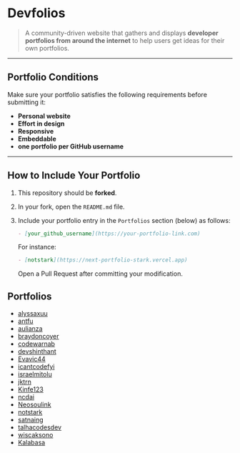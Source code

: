 # Devfolios

> A community-driven website that gathers and displays **developer portfolios from around the internet** to help users get ideas for their own portfolios.

---

## Portfolio Conditions

Make sure your portfolio satisfies the following requirements before submitting it:

- **Personal website**
- **Effort in design**
- **Responsive**
- **Embeddable**
- **one portfolio per GitHub username**

---

## How to Include Your Portfolio

1.  This repository should be **forked**.
2.  In your fork, open the `README.md` file.
3.  Include your portfolio entry in the `Portfolios` section (below) as follows:

    ```markdown
    - [your_github_username](https://your-portfolio-link.com)
    ```

    For instance:

    ```markdown
    - [notstark](https://next-portfolio-stark.vercel.app)
    ```

    Open a Pull Request after committing your modification.

## Portfolios
- [alyssaxuu](https://www.alyssax.com)
- [antfu](https://antfu.me)
- [aulianza](https://aulianza.id)
- [braydoncoyer](https://www.braydoncoyer.dev)
- [codewarnab](https://codewarnab.in/)
- [devshinthant](https://devshinthant.vercel.app)
- [Evavic44](https://victoreke.com)
- [icantcodefyi](https://ani.ink)
- [israelmitolu](https://www.mitolu.dev)
- [jktrn](https://enscribe.dev)
- [Kinfe123](https://kinfish.farmui.com)
- [ncdai](https://chanhdai.com)
- [Neosoulink](https://nathan-mande.netlify.app)
- [notstark](https://next-portfolio-stark.vercel.app)
- [satnaing](https://satnaing.dev)
- [talhacodesdev](https://www.talhacodes.dev)
- [wiscaksono](https://wiscaksono.com)
- [Kalabasa](https://leanrada.com)
